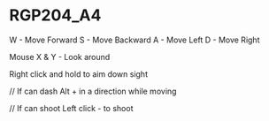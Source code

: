 # RGP204_A4
 
W - Move Forward
S - Move Backward
A - Move Left
D - Move Right

Mouse X & Y - Look around

Right click and hold to aim down sight

// If can dash
Alt + in a direction while moving

// If can shoot
Left click - to shoot